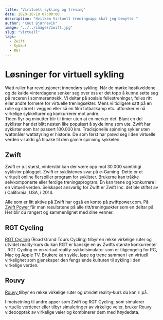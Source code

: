 ```yaml
---
title: "Virituell sykling og trening"
date: 2020-10-10 07:00:00
description: "Hvilken Virtuell treningsapp skal jeg benytte "
author: "Knut Bjørnevik"
image: "../../images/zwift.jpg"
slug: "Virtuell"
tags:
  - Zwift
  - Sykkel
  - RGT
---
```


# Løsninger for virtuell sykling 

Watt ruller har revolusjonert innendørs sykling. Når de mørke høstkveldene og de kalde vinterdagene senker seg over oss er det topp å kunne sette seg på raceren i sommerantrekk. Vi deltar på sosiale fellestreninger, felles ritt eller andre formere for virtuelle treningsøkter.  Mens vi tidligere satt på en rulle og stirret i veggen eller så en film fotballkamp etc. utforsker vi nå virkelige sykkelturer og konkurrerer mot andre.  
Tiden flyr og minutter blir til timer uten at en merker det. Blant en del syklister har det blitt nesten like populært å sykle inne som ute. Zwift har syklister som har passert 100.000 km.
Tradisjonelle spinning sykler  uten wattmåler wattstyring er historie. De som først har prøvd seg i den virtuelle verden vil aldri gå tilbake til den gamle spinning sykkelen.

## Zwift
Zwift er p.t størst, vinterstid kan der være opp mot 30.000 samtidigi syklister pålogget.  Zwift er syklistenes svar på e-Gaming. Dette er et virituelt online flerspiller program for syklister. Brukerne kan tråkke selvkomponerte eller ferdige treningsprogram. En kan trene og konkurrere i en virtuell verden. 
Selskapet ansvarlig for Zwift er Zwift Inc. det ble stiftet av i California, USA, i 2014.


Alle som er litt aktive på Zwift har også en konto på zwiftpower.com. 
På <a target="_blank" rel="noopener noreferrer" href= "https://zwiftpower.com/team.php?id=4977"> Zwift Power   </a> får man resultatene på alle ritt/treningsøkter som en deltar på.  Her blir du rangert og sammenlignet med dine venner. 


## RGT Cycling
<a target="_blank" rel="noopener noreferrer" href= "https://RGT.com/" > RGT Cycling</a> (Road Grand Tours Cycling) tilbyr en rekke virkelige ruter og utvidet reality-kurs du kan RGT er kanskje en av Zwifts største konkurrenter .  RGT Cycling er en virtual reality-sykkelsimulator som er tilgjengelig for PC, Mac og Apple TV.  Brukere kan sykle, løpe og trene sammen i en virtuell virkelighet som gjenskaper den fengslende kulturen til sykling i den virkelige verden.


## Rouvy
<a target="_blank" rel="noopener noreferrer" href= "https://rouvy.com/en/" > Rouvy </a> tilbyr en rekke virkelige ruter og utvidet reality-kurs du kan ri på.

I motsetning til andre apper som Zwift og RGT Cycling, som simulerer virtuelle verdener eller tilbyr simuleringer av virkelige veier, bruker Rouvy videoopptak av virkelige veier og kombinerer dem med høydedata.


